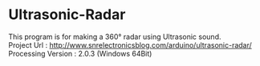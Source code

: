 # Ultrasonic-Radar
This program is for making a 360° radar using Ultrasonic sound.
<br>
Project Url : http://www.snrelectronicsblog.com/arduino/ultrasonic-radar/
<br>
Processing Version : 2.0.3 (Windows 64Bit)
